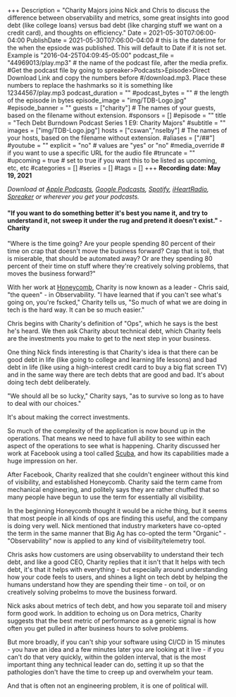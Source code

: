+++
Description = "Charity Majors joins Nick and Chris to discuss the difference between observability and metrics, some great insights into good debt (like college loans) versus bad debt (like charging stuff we want on a credit card), and thoughts on efficiency."
Date = 2021-05-30T07:06:00-04:00
PublishDate = 2021-05-30T07:06:00-04:00 # this is the datetime for the when the epsiode was published. This will default to Date if it is not set. Example is "2016-04-25T04:09:45-05:00"
podcast_file = "44969013/play.mp3" # the name of the podcast file, after the media prefix.
#Get the podcast file by going to spreaker>Podcasts>Episode>Direct Download Link and copy the numbers before
#/download.mp3. Place these numbers to replace the hashmarks so it is something like 12344567/play.mp3 
podcast_duration = ""
#podcast_bytes = "" # the length of the episode in bytes
episode_image = "img/TDB-Logo.jpg"
#episode_banner = ""
guests = ["charity"] # The names of your guests, based on the filename without extension.
#sponsors = []
#episode = ""
title = "Tech Debt Burndown Podcast Series 1 E9: Charity Majors"
#subtitle = ""
images = ["img/TDB-Logo.jpg"]
hosts = ["cswan","nselby"] # The names of your hosts, based on the filename without extension.
#aliases = ["/##"]
#youtube = ""
explicit = "no" # values are "yes" or "no"
#media_override # if you want to use a specific URL for the audio file
#truncate = ""
#upcoming = true # set to true if you want this to be listed as upcoming, etc, etc
#categories = []
#series = []
#tags = []
+++
**Recording date: May 19, 2021**

*Download at [Apple Podcasts](https://podcastsconnect.apple.com/my-podcasts/the-tech-debt-burndown-podcast/1562710899), [Google Podcasts](https://podcasts.google.com/feed/aHR0cHM6Ly93d3cuc3ByZWFrZXIuY29tL3Nob3cvNDg3MzE4MC9lcGlzb2Rlcy9mZWVk), [Spotify](https://open.spotify.com/show/0t15PUgvQYNWQ6LYXJ8zkz), [iHeartRadio](https://iheart.com/podcast/81137852), [Spreaker](https://www.spreaker.com/show/the-tech-debt-burndown-podcast) or wherever you get your podcasts.*

#### "If you want to do something better it's best you name it, and try to understand it, not sweep it under the rug and pretend it doesn't exist." - Charity ####

"Where is the time going? Are your people spending 80 percent of their time on crap that doesn't move the business forward? Crap that is toil, that is miserable, that should be automated away? Or are they spending 80 percent of their time on stuff where they're creatively solving problems, that moves the business forward?"

With her work at [Honeycomb](https://honeycomb.io), Charity is now known as a leader - Chris said, "the queen" - in Observability. "I have learned that if you can't see what's going on, you're fscked," Charity tells us, "So much of what we are doing in tech is the hard way. It can be so much easier." 

Chris begins with Charity's definition of "Ops", which he says is the best he's heard. We then ask Charity about technical debt, which Charity feels are the investments you make to get to the next step in your business.

One thing Nick finds interesting is that Charity's idea is that there can be good debt in life (like going to college and learning life lessons) and bad debt in life (like using a high-interest credit card to buy a big flat screen TV) and in the same way there are tech debts that are good and bad. It's about doing tech debt deliberately.

"We should all be so lucky," Charity says, "as to survive so long as to have to deal with our choices." 

It's about making the correct investments. 

So much of the complexity of the application is now bound up in the operations. That means we need to have full ability to see within each aspect of the operations to see what is happening. Charity discussed her work at Facebook using a tool called [Scuba](https://research.fb.com/wp-content/uploads/2016/11/scuba-diving-into-data-at-facebook.pdf), and how its capabilities made a huge impression on her. 

After Facebook, Charity realized that she couldn't engineer without this kind of visibility, and established Honeycomb. Charity said the term came from mechanical engineering, and politely says they are rather chuffed that so many people have begun to use the term for essentially all visibility. 

In the beginning Honeycomb thought it would be a niche thing, but it seems that most people in all kinds of ops are finding this useful, and the company is doing very well. Nick mentioned that industry marketers have co-opted the term in the same manner that Big Ag has co-opted the term "Organic" - "Observability" now is applied to any kind of visibility/telemetry tool. 

Chris asks how customers are using observability to understand their tech debt, and like a good CEO, Charity replies that it isn't that It helps with tech debt, it's that it helps with everything - but especially around understanding how your code feels to users, and shines a light on tech debt by helping the humans understand how they are spending their time - on toil, or on creatively solving probelms to move the business forward.

Nick asks about metrics of tech debt, and how you separate toil and misery form good work. In addition to echoing us on Dora metrics, Charity suggests that the best metric of performance as a generic signal is how often you get pulled in after business hours to solve problems. 

But more broadly, if you can't ship your software using CI/CD in 15 minutes - you have an idea and a few minutes later you are looking at it live - if you can't do that very quickly, within the golden interval, that is the most important thing any technical leader can do, setting it up so that the pathologies don't have the time to creep up and overwhelm your team. 

And that is often not an engineering problem, it is one of political will. 




